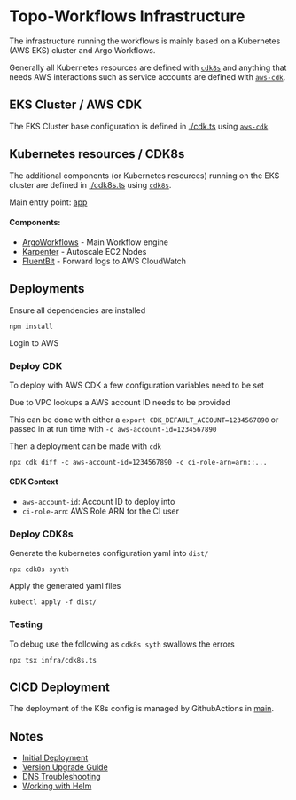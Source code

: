 # Topo-Workflows Infrastructure

The infrastructure running the workflows is mainly based on a Kubernetes (AWS EKS) cluster and Argo Workflows.

Generally all Kubernetes resources are defined with [`cdk8s`](https://cdk8s.io/) and anything that needs AWS interactions such as service accounts are defined with [`aws-cdk`](https://aws.amazon.com/cdk/).

## EKS Cluster / AWS CDK

The EKS Cluster base configuration is defined in [./cdk.ts](./cdk.ts) using [`aws-cdk`](https://aws.amazon.com/cdk/).


## Kubernetes resources / CDK8s

The additional components (or Kubernetes resources) running on the EKS cluster are defined in [./cdk8s.ts](./cdk8s.ts) using [`cdk8s`](https://cdk8s.io/).

Main entry point: [app](./cdk8s.ts)

#### Components:

- [ArgoWorkflows](../docs/infrastructure/components/argo.workflows.md) - Main Workflow engine
- [Karpenter](../docs/infrastructure/components/karpenter.md) - Autoscale EC2 Nodes
- [FluentBit](../docs/infrastructure/components/fluentbit.md) - Forward logs to AWS CloudWatch




## Deployments

Ensure all dependencies are installed

```shell
npm install
```

Login to AWS
### Deploy CDK

To deploy with AWS CDK a few configuration variables need to be set

Due to VPC lookups a AWS account ID needs to be provided

This can be done with either a `export CDK_DEFAULT_ACCOUNT=1234567890` or passed in at run time with `-c aws-account-id=1234567890`

Then a deployment can be made with `cdk`

```
npx cdk diff -c aws-account-id=1234567890 -c ci-role-arn=arn::...
```

#### CDK Context

- `aws-account-id`: Account ID to deploy into
- `ci-role-arn`: AWS Role ARN for the CI user

### Deploy CDK8s
Generate the kubernetes configuration yaml into `dist/`

```shell
npx cdk8s synth
```

Apply the generated yaml files

```shell
kubectl apply -f dist/
```

### Testing

To debug use the following as `cdk8s syth` swallows the errors

```shell
npx tsx infra/cdk8s.ts
```

## CICD Deployment

The deployment of the K8s config is managed by GithubActions in [main](../.github/workflows/main.yml).

## Notes

- [Initial Deployment](../docs/infrastructure/initial.deployment.md)
- [Version Upgrade Guide](../docs/infrastructure/kubernetes.version.md)
- [DNS Troubleshooting](../docs/dns.configuration.md)
- [Working with Helm](../docs/infrastructure/helm.md)



